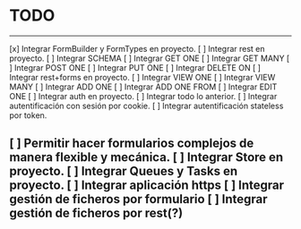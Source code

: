 # TODO

-------------------------------------------------
[x] Integrar FormBuilder y FormTypes en proyecto.
[ ] Integrar rest en proyecto.
	[ ] Integrar SCHEMA
	[ ] Integrar GET ONE
	[ ] Integrar GET MANY
	[ ] Integrar POST ONE
	[ ] Integrar PUT ONE
	[ ] Integrar DELETE ON
[ ] Integrar rest+forms en proyecto.
	[ ] Integrar VIEW ONE
	[ ] Integrar VIEW MANY
	[ ] Integrar ADD ONE
	[ ] Integrar ADD ONE FROM
	[ ] Integrar EDIT ONE
[ ] Integrar auth en proyecto.
	[ ] Integrar todo lo anterior.
	[ ] Integrar autentificación con sesión por cookie.
	[ ] Integrar autentificación stateless por token.

[ ] Permitir hacer formularios complejos de manera flexible y mecánica.
[ ] Integrar Store en proyecto.
[ ] Integrar Queues y Tasks en proyecto.
[ ] Integrar aplicación https
[ ] Integrar gestión de ficheros por formulario
[ ] Integrar gestión de ficheros por rest(?)
-------------------------------------------------